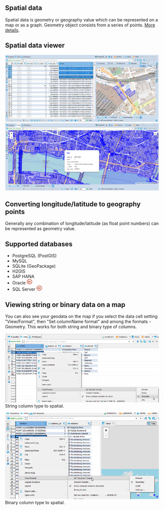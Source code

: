 ## Spatial data

Spatial data is geometry or geography value which can be represented on a map or as a graph. Geometry object consists from a series of points. <a href="https://en.wikipedia.org/wiki/Spatial_database">More details</a>.

## Spatial data viewer

![](images/ug/Data-view-gis.png)
![](images/ug/Data-view-gis-presentation.png)

## Converting longitude/latitude to geography points

Generally any combination of longitude/latitude (as float point numbers) can be represented as geometry value.

## Supported databases

- PostgreSQL (PostGIS)
- MySQL
- SQLite (GeoPackage)
- H2GIS
- SAP HANA
- Oracle <img src="images/ee.png" vspace="0" border="0" height="18"/>
- SQL Server <img src="images/ee.png" vspace="0" border="0" height="18"/>

## Viewing string or binary data on a map 

You can also see your geodata on the map if you select the data cell setting "View/Format", then "Set columnName format" and among the formats - Geometry. 
This works for both string and binary type of columns.

![](images/ug/Data-view-gis-string-to-spatial.png)
String column type to spatial.

![](images/ug/Data-view-gis-binary-to-spatial.png)
Binary column type to spatial.
